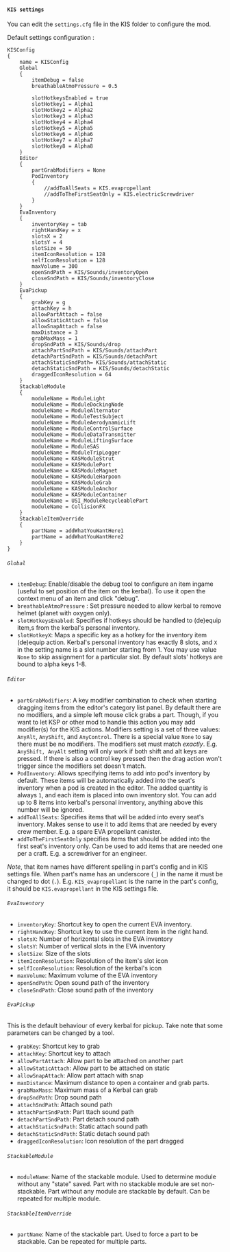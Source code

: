 #### `KIS settings`

You can edit the `settings.cfg` file in the KIS folder to configure the mod.

Default settings configuration :

```
KISConfig
{
	name = KISConfig
	Global
	{
		itemDebug = false
		breathableAtmoPressure = 0.5

		slotHotkeysEnabled = true
		slotHotkey1 = Alpha1
		slotHotkey2 = Alpha2
		slotHotkey3 = Alpha3
		slotHotkey4 = Alpha4
		slotHotkey5 = Alpha5
		slotHotkey6 = Alpha6
		slotHotkey7 = Alpha7
		slotHotkey8 = Alpha8
	}
	Editor
	{
		partGrabModifiers = None
		PodInventory
		{
			//addToAllSeats = KIS.evapropellant
			//addToTheFirstSeatOnly = KIS.electricScrewdriver
		}
	}
	EvaInventory
	{
		inventoryKey = tab
		rightHandKey = x
		slotsX = 2
		slotsY = 4
		slotSize = 50
		itemIconResolution = 128
		selfIconResolution = 128
		maxVolume = 300
		openSndPath = KIS/Sounds/inventoryOpen
		closeSndPath = KIS/Sounds/inventoryClose
	}
	EvaPickup
	{
		grabKey = g	
		attachKey = h	
		allowPartAttach = false
		allowStaticAttach = false
		allowSnapAttach = false
		maxDistance = 3
		grabMaxMass = 1
		dropSndPath = KIS/Sounds/drop
		attachPartSndPath = KIS/Sounds/attachPart
		detachPartSndPath = KIS/Sounds/detachPart
		attachStaticSndPath= KIS/Sounds/attachStatic
		detachStaticSndPath = KIS/Sounds/detachStatic
		draggedIconResolution = 64
	}
	StackableModule
	{
		moduleName = ModuleLight
		moduleName = ModuleDockingNode
		moduleName = ModuleAlternator
		moduleName = ModuleTestSubject
		moduleName = ModuleAerodynamicLift
		moduleName = ModuleControlSurface
		moduleName = ModuleDataTransmitter
		moduleName = ModuleLiftingSurface
		moduleName = ModuleSAS
		moduleName = ModuleTripLogger
		moduleName = KASModuleStrut
		moduleName = KASModulePort
		moduleName = KASModuleMagnet
		moduleName = KASModuleHarpoon
		moduleName = KASModuleGrab
		moduleName = KASModuleAnchor
		moduleName = KASModuleContainer
		moduleName = USI_ModuleRecycleablePart
		moduleName = CollisionFX
	}
	StackableItemOverride
	{
		partName = addWhatYouWantHere1
		partName = addWhatYouWantHere2
	}
}
```

###### `Global`
- `itemDebug`: Enable/disable the debug tool to configure an item ingame (useful to set position of the item on the kerbal). To use it open the context menu of an item and click "debug".
- `breathableAtmoPressure` : Set pressure needed to allow kerbal to remove helmet (planet with oxygen only).
- `slotHotkeysEnabled`: Specifies if hotkeys should be handled to (de)equip item,s from the kerbal's personal inventory.
- `slotHotkeyX`: Maps a specific key as a hotkey for the inventory item (de)equip action. Kerbal's personal inventory has exactly 8 slots, and `X` in the setting name is a slot number starting from 1. You may use value `None` to skip assignment for a particular slot. By default slots' hotkeys are bound to alpha keys 1-8.

###### `Editor`
- `partGrabModifiers`: A key modifier combination to check when starting dragging items from the editor's category list panel. By default there are no modifiers, and a simple left mouse click grabs a part. Though, if you want to let KSP or other mod to handle this action you may add modifier(s) for the KIS actions. Modifiers setting is a set of three values: `AnyAlt`, `AnyShift`, and `AnyControl`. There is a special value `None` to say there must be no modifiers. The modifiers set must match *exactly*. E.g. `AnyShift, AnyAlt` setting will only work if both shift and alt keys are pressed. If there is also a control key pressed then the drag action won't trigger since the modifiers set doesn't match.
- `PodInventory`: Allows specifying items to add into pod's inventory by default. These items will be automatically added into the seat's inventory when a pod is created in the editor. The added quantity is always `1`, and each item is placed into own inventory slot. You can add up to 8 items into kerbal's personal inventory, anything above this number will be ignored.
 - `addToAllSeats`: Specifies items that will be added into every seat's inventory. Makes sense to use it to add items that are needed by every crew member. E.g. a spare EVA propellant canister.
 - `addToTheFirstSeatOnly` specifies items that should be added into the first seat's inventory only. Can be used to add items that are needed one per a craft. E.g. a screwdriver for an engineer.

 *Note*, that item names have different spelling in part's config and in KIS settings file. When part's name has an underscore (`_`) in the name it must be changed to dot (`.`). E.g. `KIS_evapropellant` is the name in the part's config, it should be `KIS.evapropellant` in the KIS settings file.

###### `EvaInventory`
- `inventoryKey`: Shortcut key to open the current EVA inventory.
- `rightHandKey`: Shortcut key to use the current item in the right hand.
- `slotsX`: Number of horizontal slots in the EVA inventory
- `slotsY`: Number of vertical slots in the EVA inventory
- `slotSize`: Size of the slots
- `itemIconResolution`: Resolution of the item's slot icon
- `selfIconResolution`: Resolution of the kerbal's icon
- `maxVolume`: Maximum volume of the EVA inventory
- `openSndPath`: Open sound path of the inventory
- `closeSndPath`: Close sound path of the inventory

###### `EvaPickup`
This is the default behaviour of every kerbal for pickup. Take note that some parameters can be changed by a tool.
- `grabKey`: Shortcut key to grab
- `attachKey`: Shortcut key to attach
- `allowPartAttach`: Allow part to be attached on another part
- `allowStaticAttach`: Allow part to be attached on static
- `allowSnapAttach`: Allow part attach with snap
- `maxDistance`: Maximum distance to open a container and grab parts.
- `grabMaxMass`: Maximum mass of a Kerbal can grab
- `dropSndPath`: Drop sound path
- `attachSndPath`: Attach sound path
- `attachPartSndPath`: Part ttach sound path
- `detachPartSndPath`: Part detach sound path
- `attachStaticSndPath`: Static attach sound path
- `detachStaticSndPath`: Static detach sound path
- `draggedIconResolution`: Icon resolution of the part dragged

###### `StackableModule`
- `moduleName`: Name of the stackable module. Used to determine module without any "state" saved. Part with no stackable module are set non-stackable. Part without any module are stackable by default. Can be repeated for multiple module.

###### `StackableItemOverride`
- `partName`: Name of the stackable part. Used to force a part to be stackable. Can be repeated for multiple parts.